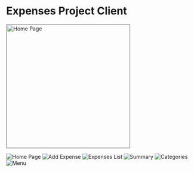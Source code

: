 # Expenses Project Client


<img src="https://raw.githubusercontent.com/blinduck/expenses-client/master/public/readme_images/dollardollar.io_home.png" alt="Home Page" width="330px" style="border: 1px solid grey;"/>

![Home Page]()
![Add Expense](https://raw.githubusercontent.com/blinduck/expenses-client/master/public/readme_images/dollardollar.io_add_page.png)
![Expenses List](https://raw.githubusercontent.com/blinduck/expenses-client/master/public/readme_images/dollardollar.io_expense_list.png)
![Summary](https://raw.githubusercontent.com/blinduck/expenses-client/master/public/readme_images/dollardollar.io_summary.png)
![Categories](https://raw.githubusercontent.com/blinduck/expenses-client/master/public/readme_images/dollardollar.io_categories.png)
![Menu](https://raw.githubusercontent.com/blinduck/expenses-client/master/public/readme_images/dollardollar.io_menu.png)

